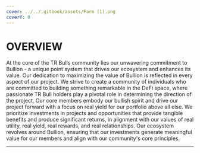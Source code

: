 ```yaml
---
cover: ../../.gitbook/assets/Farm (1).png
coverY: 0
---
```


# OVERVIEW

At the core of the TR Bulls community lies our unwavering commitment to Bullion - a unique point system that drives our ecosystem and enhances its value. Our dedication to maximizing the value of Bullion is reflected in every aspect of our project. We strive to create a community of individuals who are committed to building something remarkable in the DeFi space, where passionate TR Bull holders play a pivotal role in determining the direction of the project. Our core members embody our bullish spirit and drive our project forward with a focus on real yield for our portfolio above all else. We prioritize investments in projects and opportunities that provide tangible benefits and produce significant returns, in alignment with our values of real utility, real yield, real rewards, and real relationships. Our ecosystem revolves around Bullion, ensuring that our investments generate meaningful value for our members and align with our community's core principles.

****

##
